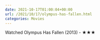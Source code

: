 ```yaml
---
date: 2021-10-17T01:00:04+00:00
url: /2021/10/17/olympus-has-fallen.html
categories: Movies
---
```

Watched Olympus Has Fallen (2013) - ★★★




